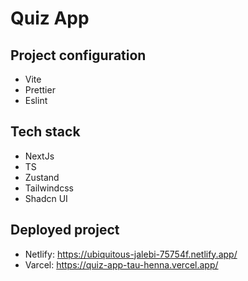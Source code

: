 # Quiz App

## Project configuration

-   Vite
-   Prettier
-   Eslint

## Tech stack

-   NextJs
-   TS
-   Zustand
-   Tailwindcss
-   Shadcn UI
  

## Deployed project
- Netlify: https://ubiquitous-jalebi-75754f.netlify.app/
- Varcel: https://quiz-app-tau-henna.vercel.app/


